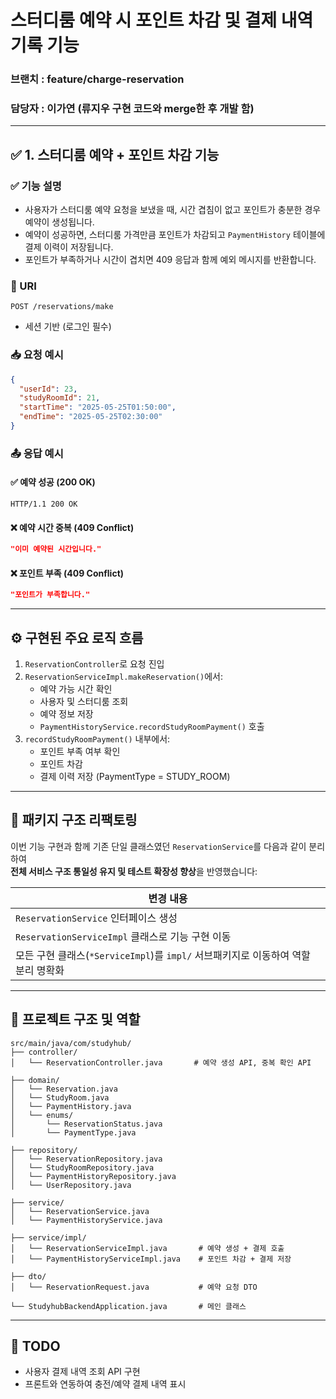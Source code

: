 #  스터디룸 예약 시 포인트 차감 및 결제 내역 기록 기능  
### 브랜치 : feature/charge-reservation  
### 담당자 : 이가연 (류지우 구현 코드와 merge한 후 개발 함)

---
## ✅ 1. 스터디룸 예약 + 포인트 차감 기능

### ✅ 기능 설명  
- 사용자가 스터디룸 예약 요청을 보냈을 때, 시간 겹침이 없고 포인트가 충분한 경우 예약이 생성됩니다.  
- 예약이 성공하면, 스터디룸 가격만큼 포인트가 차감되고 `PaymentHistory` 테이블에 결제 이력이 저장됩니다.  
- 포인트가 부족하거나 시간이 겹치면 409 응답과 함께 예외 메시지를 반환합니다.

### 🔗 URI  
```
POST /reservations/make
````
- 세션 기반 (로그인 필수)

### 📥 요청 예시
```json
{
  "userId": 23,
  "studyRoomId": 21,
  "startTime": "2025-05-25T01:50:00",
  "endTime": "2025-05-25T02:30:00"
}
```

### 📤 응답 예시

#### ✅ 예약 성공 (200 OK)
```
HTTP/1.1 200 OK
```

#### ❌ 예약 시간 중복 (409 Conflict)
```json
"이미 예약된 시간입니다."
```

#### ❌ 포인트 부족 (409 Conflict)
```json
"포인트가 부족합니다."
```

---

## ⚙️ 구현된 주요 로직 흐름

1. `ReservationController`로 요청 진입
2. `ReservationServiceImpl.makeReservation()`에서:
   - 예약 가능 시간 확인
   - 사용자 및 스터디룸 조회
   - 예약 정보 저장
   - `PaymentHistoryService.recordStudyRoomPayment()` 호출
3. `recordStudyRoomPayment()` 내부에서:
   - 포인트 부족 여부 확인
   - 포인트 차감
   - 결제 이력 저장 (PaymentType = STUDY_ROOM)

---

## 🧱 패키지 구조 리팩토링

이번 기능 구현과 함께 기존 단일 클래스였던 `ReservationService`를 다음과 같이 분리하여  
**전체 서비스 구조 통일성 유지 및 테스트 확장성 향상**을 반영했습니다:

| 변경 내용 |
|-----------|
| `ReservationService` 인터페이스 생성 |
| `ReservationServiceImpl` 클래스로 기능 구현 이동 |
| 모든 구현 클래스(`*ServiceImpl`)를 `impl/` 서브패키지로 이동하여 역할 분리 명확화 |

---

## 📁 프로젝트 구조 및 역할

```text
src/main/java/com/studyhub/
├── controller/
│   └── ReservationController.java       # 예약 생성 API, 중복 확인 API

├── domain/
│   └── Reservation.java
│   └── StudyRoom.java
│   └── PaymentHistory.java
│   └── enums/
│       └── ReservationStatus.java
│       └── PaymentType.java

├── repository/
│   └── ReservationRepository.java
│   └── StudyRoomRepository.java
│   └── PaymentHistoryRepository.java
│   └── UserRepository.java

├── service/
│   └── ReservationService.java
│   └── PaymentHistoryService.java

├── service/impl/
│   └── ReservationServiceImpl.java       # 예약 생성 + 결제 호출
│   └── PaymentHistoryServiceImpl.java    # 포인트 차감 + 결제 저장

├── dto/
│   └── ReservationRequest.java           # 예약 요청 DTO

└── StudyhubBackendApplication.java       # 메인 클래스
```

---

## 📝 TODO

- 사용자 결제 내역 조회 API 구현
- 프론트와 연동하여 충전/예약 결제 내역 표시
